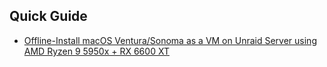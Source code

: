 ## Quick Guide
- [Offline-Install macOS Ventura/Sonoma as a VM on Unraid Server using AMD Ryzen 9 5950x + RX 6600 XT](https://gist.github.com/nonkronk/8c5035a05c3faa26cf55d7f15b34b202)
